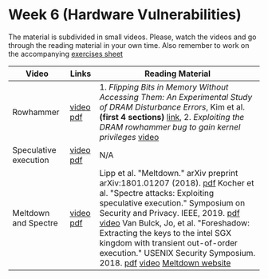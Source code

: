 # Week 6  (Hardware Vulnerabilities)

The material is subdivided in small videos.
Please, watch the videos and go through the reading material in your own time.
Also remember to work on the accompanying [exercises sheet](../exercises/EXERCISE7.md)

| Video                   | Links                     |        Reading Material                                                                                                                                                                                      |
|-------------------------|---------------------------|----------------------------------------------------------------------------------------------------------------------------------------------------------------------------------------------|
| Rowhammer                 | [video](https://web.microsoftstream.com/video/0a98794c-fbf4-4521-9d39-4279de1a31c3) [pdf](../slides/week7/lecture1.pdf)  | 1. *Flipping Bits in Memory Without Accessing Them: An Experimental Study of DRAM Disturbance Errors*, Kim et al. **(first 4 sections)** [link](https://users.ece.cmu.edu/~yoonguk/papers/kim-isca14.pdf), 2. *Exploiting the DRAM rowhammer bug to gain kernel privileges* [video](https://www.youtube.com/watch?v=0U7511Fb4to) |
| Speculative execution                 | [video](https://web.microsoftstream.com/video/518f7481-a013-4f47-99d4-983be6845ffe) [pdf](../slides/week7/lecture2.pdf)  | N/A                                                                                                                 |
| Meltdown and Spectre | [video](https://web.microsoftstream.com/video/531092c8-b73e-4b2a-bdd4-c426d0d4f0c7) [pdf](../slides/week7/lecture3.pdf) | Lipp et al. "Meltdown." arXiv preprint arXiv:1801.01207 (2018). [pdf](https://arxiv.org/pdf/1801.01207.pdf)  Kocher et al. "Spectre attacks: Exploiting speculative execution." Symposium on Security and Privacy. IEEE, 2019. [pdf](https://ieeexplore.ieee.org/stamp/stamp.jsp?arnumber=8835233&casa_token=IbSERyaX16YAAAAA:C25jmENy8pyqh4iq-6uPIm4etbMugCoHQr8dF3TuhFwd5fJTrPpTPusZPMHajEIlcaHggXWFcg) [video](https://www.youtube.com/watch?v=zOvBHxMjNls&ab_channel=IEEESymposiumonSecurityandPrivacy) Van Bulck, Jo, et al. "Foreshadow: Extracting the keys to the intel SGX kingdom with transient out-of-order execution." USENIX Security Symposium. 2018. [pdf](https://www.usenix.org/system/files/conference/usenixsecurity18/sec18-van_bulck.pdf) [video](https://www.youtube.com/watch?v=fEV6eA9o21o&ab_channel=USENIX) [Meltdown website](https://meltdownattack.com/) |
